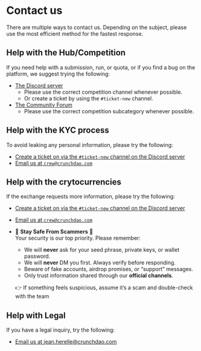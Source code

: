 # Contact us

There are multiple ways to contact us. Depending on the subject, please use the most efficient method for the fastest response.

## Help with the Hub/Competition

If you need help with a submission, run, or quota, or if you find a bug on the platform, we suggest trying the following:

* [The Discord server](https://discord.gg/veAtzsYn3M)
  * Please use the correct competition channel whenever possible.
  * Or create a ticket by using the `#ticket-new` channel.
* [The Community Forum](https://forum.crunchdao.com/)
  * Please use the correct competition subcategory whenever possible.

## Help with the KYC process

To avoid leaking any personal information, please try the following:

* [Create a ticket on via the `#ticket-new` channel on the Discord server](https://discord.gg/veAtzsYn3M)
* [Email us at `crew@crunchdao.com`](mailto:crew@crunchdao.com)

## Help with the crytocurrencies

If the exchange requests more information, please try the following:

* [Create a ticket on via the `#ticket-new` channel on the Discord server](https://discord.gg/veAtzsYn3M)
* [Email us at `crew@crunchdao.com`](mailto:crew@crunchdao.com)
*   🚨 **Stay Safe From Scammers** 🚨\
    Your security is our top priority. Please remember:

    * We will **never** ask for your seed phrase, private keys, or wallet password.
    * We will **never** DM you first. Always verify before responding.
    * Beware of fake accounts, airdrop promises, or “support” messages.
    * Only trust information shared through our **official channels**.

    👉 If something feels suspicious, assume it’s a scam and double-check with the team

## Help with Legal

If you have a legal inquiry, try the following:

* [Email us at jean.herelle@crunchdao.com](mailto:jean.herelle@crunchdao.com)

